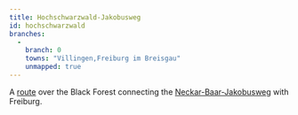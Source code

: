 ```yaml
---
title: Hochschwarzwald-Jakobusweg
id: hochschwarzwald
branches:
  -
    branch: 0
    towns: "Villingen,Freiburg im Breisgau"
    unmapped: true
---
```


A [route][0] over the Black Forest connecting the [Neckar-Baar-Jakobusweg][1] with Freiburg.

[0]: http://www.jakobuswege-schwarzwald-alb.de/pilgerwege/hochschwarzwald-jakobusweg/
[1]: neckar.html